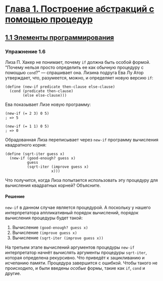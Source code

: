# [Глава 1. Построение абстракций с помощью процедур](index.md#Глава-1-Построение-абстракций-с-помощью-процедур)
## [1.1 Элементы программирования](index.md#11-Элементы-программирования)

### Упражнение 1.6
Лиза П. Хакер не понимает, почему `if` должна быть особой формой. "Почему нельзя
просто определить ее как обычную процедуру с помощью `cond`?" — спрашивает она.
Лизина подруга Ева Лу Атор утверждает, что, разумеется, можно, и определяет
новую версию `if`:

```racket
(define (new-if predicate then-clause else-clause)
  (cond (predicate then-clause)
        (else else-clause)))
```

Ева показывает Лизе новую программу:

```racket
(new-if (= 2 3) 0 5)
; => 5

(new-if (= 1 1) 0 5)
; => 0
```

Обрадованная Лиза переписывает через `new-if` программу вычисления квадратного
корня:

```racket
(define (sqrt-iter guess x)
  (new-if (good-enough? guess x)
          guess
          (sqrt-iter (improve guess x)
                     x)))
```

Что получится, когда Лиза попытается использовать эту процедуру для вычисления
квадратных корней? Объясните.

#### Решение
`new-if` в данном случае является процедурой. А поскольку у нашего
интерпретатора аппликативный порядок вычислений, порядок вычисления процедуры
будет такой:

  1. Вычисление `(good-enough? guess x)`
  2. Вычисление `(improve guess x)`
  3. Вычисление `(sqrt-iter (improve guess x))`

На третьем этапе вычислений аргументов процедуры `new-if` интерпретатор начнёт
вычислять аргументы процедуры `sqrt-iter`, которая определена рекурсивно. Что
приведёт к зацикливанию и исчепанию памяти. Процедура завершится с ошибкой.
Чтобы такого не происходило, и были введены _особые_ формы, такие как `if`,
`cond` и другие.
